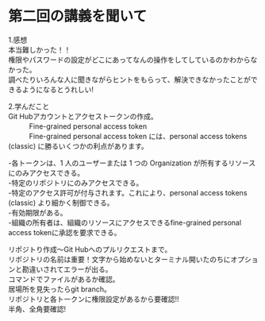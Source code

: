 # 第二回の講義を聞いて
1.感想  
本当難しかった！！  
権限やパスワードの設定がどこにあってなんの操作をしてしているのかわからなかった。  
調べたりいろんな人に聞きながらヒントをもらって、解決できなかったことができるようになるとうれしい!

2.学んだこと  
Git Hubアカウントとアクセストークンの作成。  
　　　Fine-grained personal access token  
　　　Fine-grained personal access token には、personal access tokens (classic) に勝るいくつかの利点があります。

  -各トークンは、1 人のユーザーまたは 1 つの Organization が所有するリソースにのみアクセスできる。  
  -特定のリポジトリにのみアクセスできる。  
  -特定のアクセス許可が付与されます。これにより、personal access tokens (classic) より細かく制御できる。  
  -有効期限がある。  
  -組織の所有者は、組織のリソースにアクセスできるfine-grained personal access tokenに承認を要求できる。  
  
リポジトり作成～Git Hubへのプルリクエストまで。  
リポジトリの名前は重要！文字から始めないとターミナル開いたのちにオプションと勘違いされてエラーが出る。  
コマンドでファイルがあるか確認。  
居場所を見失ったらgit branch。  
リポジトリと各トークンに権限設定があるから要確認!!  
半角、全角要確認!
